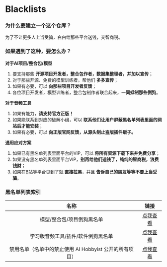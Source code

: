 # Blacklists
### 为什么要建立一个这个仓库？
为了不让更多人上当受骗，白白给那些平台送钱，交智商税。

### 如果遇到了这种，要怎么办？
**对于AI项目/整合包/模型**
1. 要支持那些 **开源项目开发者，整合包作者，数据集整理者，并加以宣传**；
2. 对于那些开源、免费的模型训练者，帮他们 **多多宣传**；
3. 如果有必要，可以 **向那些项目开发者反馈**；
4. 各位项目开发者，模型训练者，整合包制作者联合起来，**一同抵制那些倒狗**。


**对于音频工具**

1. 如果有能力，**请支持官方正版！**
2. 如果能联系到对应的破解小组，可以 **联系他们让用户屏蔽黑名单列表里面的网站后才能安装**；
3. 如果有必要，可以 **向正版官网反馈，从源头制止盗版插件贩子。**

**通用应对方案**
1. 如果已有黑名单列表里面平台的VIP，可以 **将所有资源下载下来并免费分享**；
2. 如果没有黑名单列表里面平台VIP，**别再给他们送钱了，纯纯的智商税，浪费钱财**；
3. 如果在B站等平台见到了就 **直接拉黑**，并且 **告诉自己的朋友等等不要上当受骗**。


### 黑名单列表索引
|名称|链接|
| :------: | :------: |
|模型/整合包/项目倒狗黑名单| [点我查看](docs/model.md)|
|学习版音频工具/插件/软件倒狗黑名单| [点我查看](docs/audio_tools.md)|
|禁用名单（名单中的禁止使用 AI Hobbyist 公开的所有项目）|[点我查看](docs/banlist.md)|


